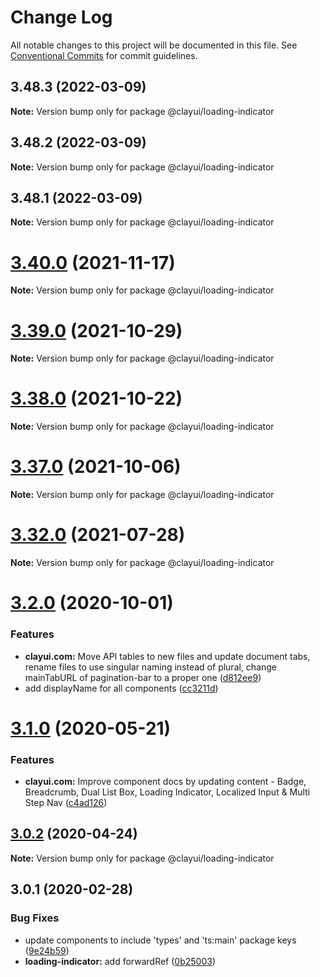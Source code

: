 # Change Log

All notable changes to this project will be documented in this file.
See [Conventional Commits](https://conventionalcommits.org) for commit guidelines.

## 3.48.3 (2022-03-09)

**Note:** Version bump only for package @clayui/loading-indicator

## 3.48.2 (2022-03-09)

**Note:** Version bump only for package @clayui/loading-indicator

## 3.48.1 (2022-03-09)

**Note:** Version bump only for package @clayui/loading-indicator

# [3.40.0](https://github.com/liferay/clay/compare/v3.39.0...v3.40.0) (2021-11-17)

**Note:** Version bump only for package @clayui/loading-indicator

# [3.39.0](https://github.com/liferay/clay/compare/v3.38.0...v3.39.0) (2021-10-29)

**Note:** Version bump only for package @clayui/loading-indicator

# [3.38.0](https://github.com/liferay/clay/compare/v3.37.0...v3.38.0) (2021-10-22)

**Note:** Version bump only for package @clayui/loading-indicator

# [3.37.0](https://github.com/liferay/clay/compare/v3.36.0...v3.37.0) (2021-10-06)

**Note:** Version bump only for package @clayui/loading-indicator

# [3.32.0](https://github.com/liferay/clay/compare/v3.31.0...v3.32.0) (2021-07-28)

**Note:** Version bump only for package @clayui/loading-indicator

# [3.2.0](https://github.com/liferay/clay/compare/@clayui/loading-indicator@3.1.0...@clayui/loading-indicator@3.2.0) (2020-10-01)

### Features

-   **clayui.com:** Move API tables to new files and update document tabs, rename files to use singular naming instead of plural, change mainTabURL of pagination-bar to a proper one ([d812ee9](https://github.com/liferay/clay/commit/d812ee9))
-   add displayName for all components ([cc3211d](https://github.com/liferay/clay/commit/cc3211d))

# [3.1.0](https://github.com/liferay/clay/compare/@clayui/loading-indicator@3.0.2...@clayui/loading-indicator@3.1.0) (2020-05-21)

### Features

-   **clayui.com:** Improve component docs by updating content - Badge, Breadcrumb, Dual List Box, Loading Indicator, Localized Input & Multi Step Nav ([c4ad126](https://github.com/liferay/clay/commit/c4ad126))

## [3.0.2](https://github.com/liferay/clay/compare/@clayui/loading-indicator@3.0.1...@clayui/loading-indicator@3.0.2) (2020-04-24)

**Note:** Version bump only for package @clayui/loading-indicator

## 3.0.1 (2020-02-28)

### Bug Fixes

-   update components to include 'types' and 'ts:main' package keys ([9e24b59](https://github.com/liferay/clay/commit/9e24b59))
-   **loading-indicator:** add forwardRef ([0b25003](https://github.com/liferay/clay/commit/0b25003))
